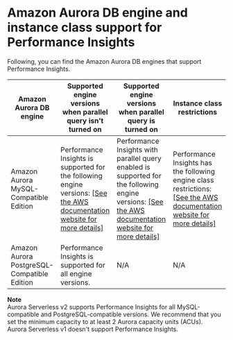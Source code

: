 # Amazon Aurora DB engine and instance class support for Performance Insights<a name="USER_PerfInsights.Overview.Engines"></a>

Following, you can find the Amazon Aurora DB engines that support Performance Insights\.


|  Amazon Aurora DB engine  | Supported engine versions when parallel query isn't turned on | Supported engine versions when parallel query is turned on | Instance class restrictions | 
| --- | --- | --- | --- | 
|  Amazon Aurora MySQL\-Compatible Edition  |  Performance Insights is supported for the following engine versions: [\[See the AWS documentation website for more details\]](http://docs.aws.amazon.com/AmazonRDS/latest/AuroraUserGuide/USER_PerfInsights.Overview.Engines.html)  |  Performance Insights with parallel query enabled is supported for the following engine versions: [\[See the AWS documentation website for more details\]](http://docs.aws.amazon.com/AmazonRDS/latest/AuroraUserGuide/USER_PerfInsights.Overview.Engines.html)  |  Performance Insights has the following engine class restrictions: [\[See the AWS documentation website for more details\]](http://docs.aws.amazon.com/AmazonRDS/latest/AuroraUserGuide/USER_PerfInsights.Overview.Engines.html)  | 
|  Amazon Aurora PostgreSQL\-Compatible Edition  |  Performance Insights is supported for all engine versions\.  |  N/A  |  N/A  | 

**Note**  
Aurora Serverless v2 supports Performance Insights for all MySQL\-compatible and PostgreSQL\-compatible versions\. We recommend that you set the minimum capacity to at least 2 Aurora capacity units \(ACUs\)\.  
Aurora Serverless v1 doesn't support Performance Insights\.